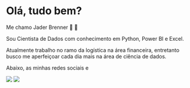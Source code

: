 # Olá, tudo bem?

Me chamo Jader Brenner :wave: :vulcan_salute:

Sou Cientista de Dados com conhecimento em Python, Power BI e Excel.

Atualmente trabalho no ramo da logística na área financeira, entretanto busco me aperfeiçoar cada dia mais na área de ciência de dados.

Abaixo, as minhas redes sociais e 
<div style="display: inline-block"> 
  <a href="https://www.linkedin.com/in/jaderbrenner" target="_blank"><img src="https://img.shields.io/badge/-LinkedIn-%230077B5?style=for-the-badge&logo=linkedin&logoColor=white" target="_blank"></a>
  <a href = "mailto:jaderbrenner13[at]hotmail.com"><img src="https://img.shields.io/badge/Email-%20?style=flat&logo=maildotru&color=blue" target="_blank"></a>
</div>
